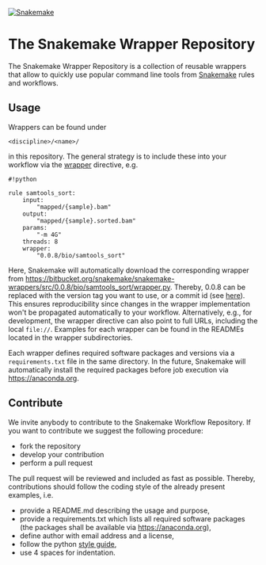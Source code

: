 [![Snakemake](https://img.shields.io/badge/snakemake-≥3.6.0-brightgreen.svg?style=flat-square)](https://bitbucket.org/johanneskoester/snakemake)

# The Snakemake Wrapper Repository

The Snakemake Wrapper Repository is a collection of reusable wrappers that allow to quickly use popular command line tools 
from [Snakemake](https://bitbucket.org/johanneskoester/snakemake) rules and workflows.

## Usage

Wrappers can be found under

```
<discipline>/<name>/
```

in this repository.
The general strategy is to include these into your workflow via the [wrapper](https://bitbucket.org/snakemake/snakemake/wiki/Documentation#markdown-header-wrappers) directive, e.g.
```
#!python

rule samtools_sort:
    input:
        "mapped/{sample}.bam"
    output:
        "mapped/{sample}.sorted.bam"
    params:
        "-m 4G"
    threads: 8
    wrapper:
        "0.0.8/bio/samtools_sort"
```
Here, Snakemake will automatically download the corresponding wrapper from https://bitbucket.org/snakemake/snakemake-wrappers/src/0.0.8/bio/samtools_sort/wrapper.py. Thereby, 0.0.8 can be replaced with the version tag you want to use, or a commit id (see [here](https://bitbucket.org/snakemake/snakemake-wrappers/commits/)). This ensures reproducibility since changes in the wrapper implementation won't be propagated automatically to your workflow. Alternatively, e.g., for development, the wrapper directive can also point to full URLs, including the local ``file://``.
Examples for each wrapper can be found in the READMEs located in the wrapper subdirectories.

Each wrapper defines required software packages and versions via a ``requirements.txt`` file in the same directory.
In the future, Snakemake will automatically install the required packages before job execution via https://anaconda.org.

## Contribute

We invite anybody to contribute to the Snakemake Workflow Repository.
If you want to contribute we suggest the following procedure:

* fork the repository
* develop your contribution
* perform a pull request

The pull request will be reviewed and included as fast as possible.
Thereby, contributions should follow the coding style of the already present examples, i.e.

* provide a README.md describing the usage and purpose,
* provide a requirements.txt which lists all required software packages (the packages shall be available via https://anaconda.org),
* define author with email address and a license,
* follow the python [style guide](http://legacy.python.org/dev/peps/pep-0008),
* use 4 spaces for indentation.